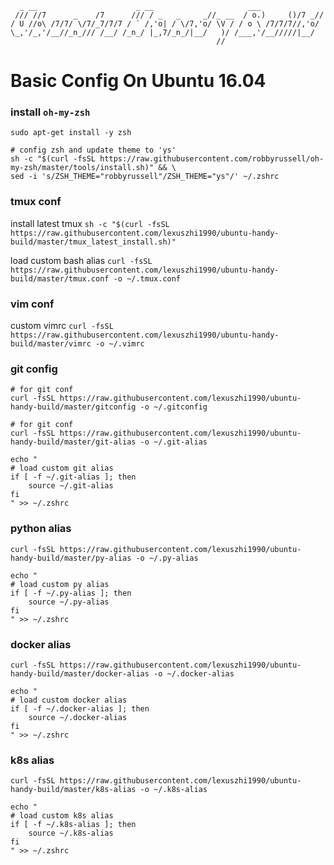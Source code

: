 ```
  _ __                      _ __                     ___
 /// //7      _    /7      /// / _   _     _//_ __  / o.)     ()/7 _//
/ U //o\ /7/7/ \/7/_7/7/7 / ` /,'o| / \/7,'o/ \V / / o \ /7/7/7//,'o/
\_,'/_,'/__//_n_/// /__/ /_n_/ |_,7/_n_/|__/   )/ /___,'/__/////|__/
                                              //
```

# Basic Config On Ubuntu 16.04 #

### install `oh-my-zsh`

```
sudo apt-get install -y zsh

# config zsh and update theme to 'ys'
sh -c "$(curl -fsSL https://raw.githubusercontent.com/robbyrussell/oh-my-zsh/master/tools/install.sh)" && \
sed -i 's/ZSH_THEME="robbyrussell"/ZSH_THEME="ys"/' ~/.zshrc
```

### tmux conf

install latest tmux
`sh -c "$(curl -fsSL https://raw.githubusercontent.com/lexuszhi1990/ubuntu-handy-build/master/tmux_latest_install.sh)"`

load custom bash alias
`curl -fsSL https://raw.githubusercontent.com/lexuszhi1990/ubuntu-handy-build/master/tmux.conf -o ~/.tmux.conf`

### vim conf

custom vimrc
`curl -fsSL https://raw.githubusercontent.com/lexuszhi1990/ubuntu-handy-build/master/vimrc -o ~/.vimrc`

### git config

```
# for git conf
curl -fsSL https://raw.githubusercontent.com/lexuszhi1990/ubuntu-handy-build/master/gitconfig -o ~/.gitconfig

# for git conf
curl -fsSL https://raw.githubusercontent.com/lexuszhi1990/ubuntu-handy-build/master/git-alias -o ~/.git-alias

echo "
# load custom git alias
if [ -f ~/.git-alias ]; then
    source ~/.git-alias
fi
" >> ~/.zshrc
```

### python alias

```
curl -fsSL https://raw.githubusercontent.com/lexuszhi1990/ubuntu-handy-build/master/py-alias -o ~/.py-alias

echo "
# load custom py alias
if [ -f ~/.py-alias ]; then
    source ~/.py-alias
fi
" >> ~/.zshrc
```

### docker alias
```
curl -fsSL https://raw.githubusercontent.com/lexuszhi1990/ubuntu-handy-build/master/docker-alias -o ~/.docker-alias

echo "
# load custom docker alias
if [ -f ~/.docker-alias ]; then
    source ~/.docker-alias
fi
" >> ~/.zshrc
```

### k8s alias

```
curl -fsSL https://raw.githubusercontent.com/lexuszhi1990/ubuntu-handy-build/master/k8s-alias -o ~/.k8s-alias

echo "
# load custom k8s alias
if [ -f ~/.k8s-alias ]; then
    source ~/.k8s-alias
fi
" >> ~/.zshrc
```
